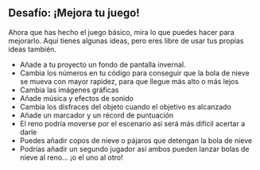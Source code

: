 ## Desafío: ¡Mejora tu juego!
Ahora que has hecho el juego básico, mira lo que puedes hacer para mejorarlo. Aquí tienes algunas ideas, pero eres libre de usar tus propias ideas también.

+ Añade a tu proyecto un fondo de pantalla invernal.
+ Cambia los números en tu código para conseguir que la bola de nieve se mueva con mayor rapidez, para que llegue más alto o más lejos
+ Cambia las imágenes gráficas
+ Añade música y efectos de sonido
+ Cambia los disfraces del objeto cuando el objetivo es alcanzado
+ Añade un marcador y un récord de puntuación
+ El reno podría moverse por el escenario así será más difícil acertar a darle
+ Puedes añadir copos de nieve o pájaros que detengan la bola de nieve
+ Podrías añadir un segundo jugador así ambos pueden lanzar bolas de nieve al reno... ¡o el uno al otro!

